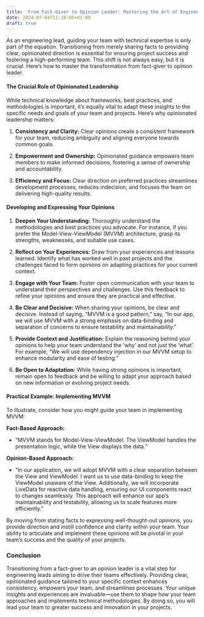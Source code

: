 ```yaml
---
title: 'From Fact-Giver to Opinion Leader: Mastering the Art of Engineering Leadership'
date: 2024-07-04T11:18:05+01:00
draft: true
---
```


As an engineering lead, guiding your team with technical expertise is only part of the equation. Transitioning from merely sharing facts to providing clear, opinionated direction is essential for ensuring project success and fostering a high-performing team. This shift is not always easy, but it is crucial. Here’s how to master the transformation from fact-giver to opinion leader.

#### The Crucial Role of Opinionated Leadership

While technical knowledge about frameworks, best practices, and methodologies is important, it’s equally vital to adapt these insights to the specific needs and goals of your team and projects. Here’s why opinionated leadership matters:

1. **Consistency and Clarity:** Clear opinions create a consistent framework for your team, reducing ambiguity and aligning everyone towards common goals.

2. **Empowerment and Ownership:** Opinionated guidance empowers team members to make informed decisions, fostering a sense of ownership and accountability.

3. **Efficiency and Focus:** Clear direction on preferred practices streamlines development processes, reduces indecision, and focuses the team on delivering high-quality results.

#### Developing and Expressing Your Opinions

1. **Deepen Your Understanding:** Thoroughly understand the methodologies and best practices you advocate. For instance, if you prefer the Model-View-ViewModel (MVVM) architecture, grasp its strengths, weaknesses, and suitable use cases.

2. **Reflect on Your Experiences:** Draw from your experiences and lessons learned. Identify what has worked well in past projects and the challenges faced to form opinions on adapting practices for your current context.

3. **Engage with Your Team:** Foster open communication with your team to understand their perspectives and challenges. Use this feedback to refine your opinions and ensure they are practical and effective.

4. **Be Clear and Decisive:** When sharing your opinions, be clear and decisive. Instead of saying, “MVVM is a good pattern,” say, “In our app, we will use MVVM with a strong emphasis on data-binding and separation of concerns to ensure testability and maintainability.”

5. **Provide Context and Justification:** Explain the reasoning behind your opinions to help your team understand the ‘why’ and not just the ‘what’. For example, “We will use dependency injection in our MVVM setup to enhance modularity and ease of testing.”

6. **Be Open to Adaptation:** While having strong opinions is important, remain open to feedback and be willing to adapt your approach based on new information or evolving project needs.

#### Practical Example: Implementing MVVM

To illustrate, consider how you might guide your team in implementing MVVM:

**Fact-Based Approach:**
- “MVVM stands for Model-View-ViewModel. The ViewModel handles the presentation logic, while the View displays the data.”

**Opinion-Based Approach:**
- “In our application, we will adopt MVVM with a clear separation between the View and ViewModel. I want us to use data-binding to keep the ViewModel unaware of the View. Additionally, we will incorporate LiveData for reactive data handling, ensuring our UI components react to changes seamlessly. This approach will enhance our app’s maintainability and testability, allowing us to scale features more efficiently.”

By moving from stating facts to expressing well-thought-out opinions, you provide direction and instill confidence and clarity within your team. Your ability to articulate and implement these opinions will be pivotal in your team’s success and the quality of your projects.

### Conclusion

Transitioning from a fact-giver to an opinion leader is a vital step for engineering leads aiming to drive their teams effectively. Providing clear, opinionated guidance tailored to your specific context enhances consistency, empowers your team, and streamlines processes. Your unique insights and experiences are invaluable—use them to shape how your team approaches and implements technical methodologies. By doing so, you will lead your team to greater success and innovation in your projects.
